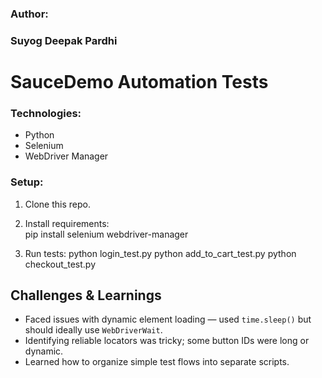 
### Author:
### Suyog Deepak Pardhi

# SauceDemo Automation Tests

### Technologies:
- Python
- Selenium
- WebDriver Manager

### Setup:

1. Clone this repo.

2. Install requirements:   
pip install selenium webdriver-manager

3. Run tests:
python login_test.py
python add_to_cart_test.py
python checkout_test.py

## Challenges & Learnings

- Faced issues with dynamic element loading — used `time.sleep()` but should ideally use `WebDriverWait`.
- Identifying reliable locators was tricky; some button IDs were long or dynamic.
- Learned how to organize simple test flows into separate scripts.
